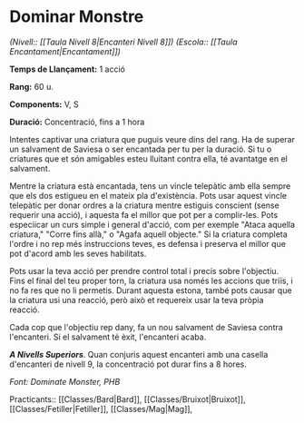 # Dominar Monstre

*(Nivell:: [[Taula Nivell 8|Encanteri Nivell 8]]) (Escola:: [[Taula Encantament|Encantament]])*

**Temps de Llançament:** 1 acció

**Rang:** 60 u.

**Components:** V, S

**Duració:** Concentració, fins a 1 hora

Intentes captivar una criatura que puguis veure dins del rang. Ha de superar un salvament de Saviesa o ser encantada per tu per la duració. Si tu o criatures que et són amigables esteu lluitant contra ella, té avantatge en el salvament.

Mentre la criatura està encantada, tens un vincle telepàtic amb ella sempre que els dos estigueu en el mateix pla d'existència. Pots usar aquest vincle telepàtic per donar ordres a la criatura mentre estiguis conscient (sense requerir una acció), i aquesta fa el millor que pot per a complir-les. Pots especiicar un curs simple i general d'acció, com per exemple "Ataca aquella criatura," "Corre fins allà," o "Agafa aquell objecte." Si la criatura completa l'ordre i no rep més instruccions teves, es defensa i preserva el millor que pot d'acord amb les seves habilitats.

Pots usar la teva acció per prendre control total i precís sobre l'objectiu. Fins el final del teu proper torn, la criatura usa només les accions que triïs, i no fa res que no li permetis. Durant aquesta estona, també pots causar que la criatura usi una reacció, però això et requereix usar la teva pròpia reacció.

Cada cop que l'objectiu rep dany, fa un nou salvament de Saviesa contra l'encanteri. Si el salvament té èxit, l'encanteri acaba.

***A Nivells Superiors***. Quan conjuris aquest encanteri amb una casella d'encanteri de nivell 9, la concentració pot durar fins a 8 hores.


*Font: Dominate Monster, PHB*



Practicants:: [[Classes/Bard|Bard]], [[Classes/Bruixot|Bruixot]], [[Classes/Fetiller|Fetiller]], [[Classes/Mag|Mag]],